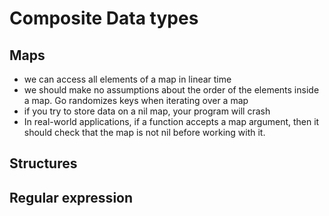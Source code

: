 # Composite Data types

## Maps
- we can access all elements of a map in linear time
- we should make no assumptions about the order of the elements inside a map. Go randomizes keys when iterating over a map
- if you try to store data on a nil map, your program will crash
- In real-world applications, if a function accepts a map argument, then it should check that the map is not nil before working with it.

## Structures

## Regular expression
